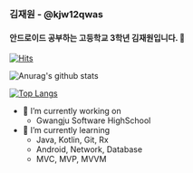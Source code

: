 ### 김재원 - @kjw12qwas
#### 안드로이드 공부하는 고등학교 3학년 김재원입니다. 👋
[![Hits](https://hits.seeyoufarm.com/api/count/incr/badge.svg?url=https%3A%2F%2Fgithub.com%2Fkjw12qwas&count_bg=%2379C83D&title_bg=%23555555&icon=&icon_color=%23E7E7E7&title=hits&edge_flat=false)](https://hits.seeyoufarm.com)

![Anurag's github stats](https://github-readme-stats.vercel.app/api?username=kjw12qwas&show_icons=true&theme=dracula)

[![Top Langs](https://github-readme-stats.vercel.app/api/top-langs/?username=kjw12qwas)](https://github.com/kjw12qwas/github-readme-stats)


- 🔭 I’m currently working on 
  - Gwangju Software HighSchool
- 🌱 I’m currently learning 
  - Java, Kotlin, Git, Rx
  - Android, Network, Database
  - MVC, MVP, MVVM
